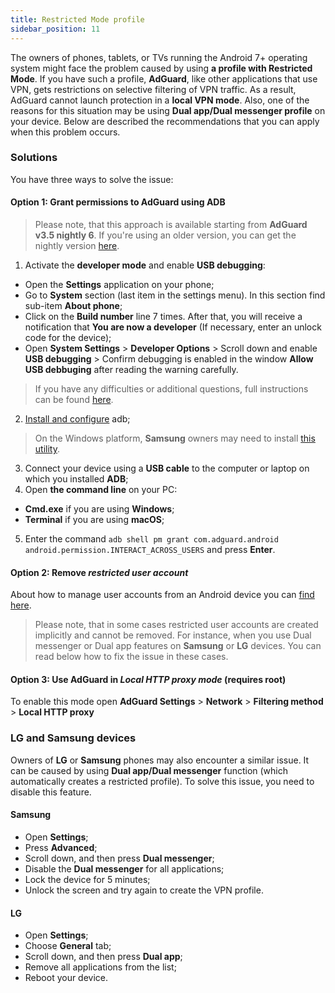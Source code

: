```yaml
---
title: Restricted Mode profile
sidebar_position: 11
---
```



The owners of phones, tablets, or TVs running the Android 7+ operating system might face the problem caused by using **a profile with Restricted Mode**. If you have such a profile, **AdGuard**, like other applications that use VPN, gets restrictions on selective filtering of VPN traffic. As a result, AdGuard cannot launch protection in a **local VPN mode**. Also, one of the reasons for this situation may be using **Dual app/Dual messenger profile** on your device. Below are described the recommendations that you can apply when this problem occurs.

### Solutions

You have three ways to solve the issue:

#### Option 1: Grant permissions to AdGuard using ADB

> Please note, that this approach is available starting from **AdGuard v3.5 nightly 6**. If you're using an older version, you can get the nightly version [here](https://adguard.com/en/beta.html).

1. Activate the **developer mode** and enable **USB debugging**:
- Open the **Settings** application on your phone;
- Go to **System** section (last item in the settings menu). In this section find sub-item **About phone**;
- Click on the **Build number** line 7 times. After that, you will receive a notification that **You are now a developer** (If necessary, enter an unlock code for the device);
- Open **System Settings** > **Developer Options** > Scroll down and enable **USB debugging** > Confirm debugging is enabled in the window **Allow USB debbuging** after reading the warning carefully.

>  If you have any difficulties or additional questions, full instructions can be found [here](https://developer.android.com/studio/debug/dev-options).

2. [Install and configure](https://www.xda-developers.com/install-adb-windows-macos-linux/) adb; 
> On the Windows platform, **Samsung** owners may need to install [this utility](https://developer.samsung.com/mobile/android-usb-driver.html).
3. Connect your device using a **USB cable** to the computer or laptop on which you installed **ADB**;
4. Open **the command line** on your PC: 
- **Cmd.exe** if you are using **Windows**;
- **Terminal** if you are using **macOS**;
5. Enter the command `adb shell pm grant com.adguard.android android.permission.INTERACT_ACROSS_USERS` and press **Enter**.

#### Option 2: Remove *restricted user account*

About how to manage user accounts from an Android device you can [find here](https://support.google.com/a/answer/6223444?hl=en).

> Please note, that in some cases restricted user accounts are created implicitly and cannot be removed. For instance, when you use Dual messenger or Dual app features on **Samsung** or **LG** devices. You can read below how to fix the issue in these cases.

#### Option 3: Use AdGuard in *Local HTTP proxy mode* (requires root)

To enable this mode open **AdGuard Settings** > **Network** > **Filtering method** > **Local HTTP proxy**

### LG and Samsung devices

Owners of **LG** or **Samsung** phones may also encounter a similar issue. It can be caused by using **Dual app/Dual messenger** function (which automatically creates a restricted profile).
To solve this issue, you need to disable this feature.

#### Samsung

- Open **Settings**;
- Press **Advanced**;
- Scroll down, and then press **Dual messenger**;
- Disable the **Dual messenger** for all applications;
- Lock the device for 5 minutes;
- Unlock the screen and try again to create the VPN profile.

#### LG

- Open **Settings**;
- Choose **General** tab;
- Scroll down, and then press **Dual app**;
- Remove all applications from the list;
- Reboot your device.